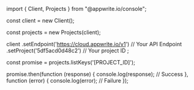 import { Client, Projects } from "@appwrite.io/console";

const client = new Client();

const projects = new Projects(client);

client
    .setEndpoint('https://cloud.appwrite.io/v1') // Your API Endpoint
    .setProject('5df5acd0d48c2') // Your project ID
;

const promise = projects.listKeys('[PROJECT_ID]');

promise.then(function (response) {
    console.log(response); // Success
}, function (error) {
    console.log(error); // Failure
});